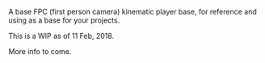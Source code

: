 A base FPC (first person camera) kinematic player base, for reference and using as a base for your projects.

This is a WIP as of 11 Feb, 2018.

More info to come.